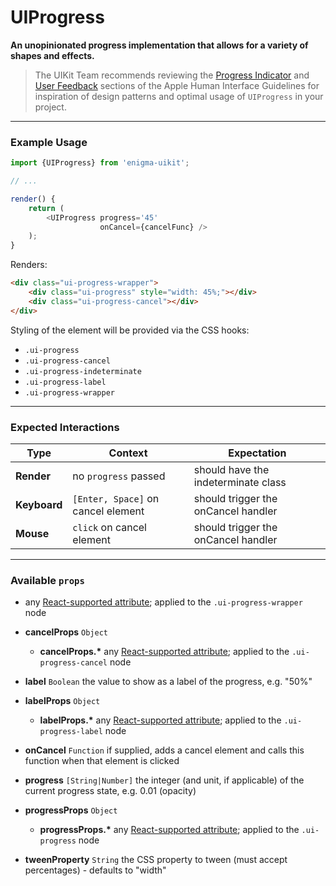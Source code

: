 # UIProgress
__An unopinionated progress implementation that allows for a variety of shapes and effects.__

> The UIKit Team recommends reviewing the [Progress Indicator](https://developer.apple.com/library/mac/documentation/UserExperience/Conceptual/OSXHIGuidelines/ControlsIndicators.html#//apple_ref/doc/uid/20000957-CH50-SW2) and [User Feedback](https://developer.apple.com/library/mac/documentation/UserExperience/Conceptual/OSXHIGuidelines/Feedback.html#//apple_ref/doc/uid/20000957-CH9-SW1) sections of the Apple Human Interface Guidelines for inspiration of design patterns and optimal usage of `UIProgress` in your project.

---

### Example Usage

```js
import {UIProgress} from 'enigma-uikit';

// ...

render() {
    return (
        <UIProgress progress='45'
                    onCancel={cancelFunc} />
    );
}
```

Renders:

```html
<div class="ui-progress-wrapper">
    <div class="ui-progress" style="width: 45%;"></div>
    <div class="ui-progress-cancel"></div>
</div>
```

Styling of the element will be provided via the CSS hooks:

- `.ui-progress`
- `.ui-progress-cancel`
- `.ui-progress-indeterminate`
- `.ui-progress-label`
- `.ui-progress-wrapper`

---

### Expected Interactions

Type | Context | Expectation
---- | ------- | -----------
__Render__ | no `progress` passed | should have the indeterminate class
__Keyboard__ | `[Enter, Space]` on cancel element | should trigger the onCancel handler
__Mouse__ | `click` on cancel element | should trigger the onCancel handler

---

### Available `props`

- any [React-supported attribute](https://facebook.github.io/react/docs/tags-and-attributes.html#html-attributes); applied to the `.ui-progress-wrapper` node

- __cancelProps__ `Object`
    - __cancelProps.*__
      any [React-supported attribute](https://facebook.github.io/react/docs/tags-and-attributes.html#html-attributes); applied to the `.ui-progress-cancel` node

- __label__ `Boolean`
  the value to show as a label of the progress, e.g. "50%"

- __labelProps__ `Object`
    - __labelProps.*__
      any [React-supported attribute](https://facebook.github.io/react/docs/tags-and-attributes.html#html-attributes); applied to the `.ui-progress-label` node

- __onCancel__ `Function`
  if supplied, adds a cancel element and calls this function when that element is clicked

- __progress__ `[String|Number]`
  the integer (and unit, if applicable) of the current progress state, e.g. 0.01 (opacity)

- __progressProps__ `Object`
    - __progressProps.*__
      any [React-supported attribute](https://facebook.github.io/react/docs/tags-and-attributes.html#html-attributes); applied to the `.ui-progress` node

- __tweenProperty__ `String`
  the CSS property to tween (must accept percentages) - defaults to "width"
